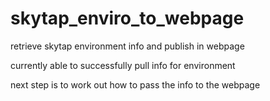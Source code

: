 # skytap_enviro_to_webpage
retrieve skytap environment info and publish in webpage

currently able to successfully pull info for environment

next step is to work out how to pass the info to the webpage
